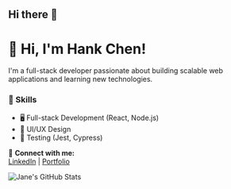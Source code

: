 ## Hi there 👋

<!--
**hychen958/hychen958** is a ✨ _special_ ✨ repository because its `README.md` (this file) appears on your GitHub profile.

Here are some ideas to get you started:

- 🔭 I’m currently working on ...
- 🌱 I’m currently learning ...
- 👯 I’m looking to collaborate on ...
- 🤔 I’m looking for help with ...
- 💬 Ask me about ...
- 📫 How to reach me: ...
- 😄 Pronouns: ...
- ⚡ Fun fact: ...
-->
# 👋 Hi, I'm Hank Chen!

I'm a full-stack developer passionate about building scalable web applications and learning new technologies.

### 🚀 Skills

- 🖥️ Full-stack Development (React, Node.js)
- 🎨 UI/UX Design
- 🧪 Testing (Jest, Cypress)

🔗 **Connect with me:**  
[LinkedIn](https://www.linkedin.com/in/janedoe) | [Portfolio](https://janedoe.dev)

![Jane's GitHub Stats](https://github-readme-stats.vercel.app/api?username=janedoe&show_icons=true&theme=radical)
